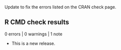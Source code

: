 
Update to fix the errors listed on the CRAN check page.

## R CMD check results

0 errors | 0 warnings | 1 note

* This is a new release.
